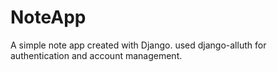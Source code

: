 # NoteApp
A simple note app created with Django. used django-alluth for authentication and account management.
